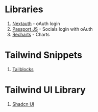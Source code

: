 # Libraries
1. [Nextauth](https://next-auth.js.org/) - oAuth login
2. [Passport JS](https://www.npmjs.com/package/passport) - Socials login with oAuth
3. [Recharts](https://www.npmjs.com/package/recharts) - Charts

# Tailwind Snippets 
1. [Tailblocks](https://tailblocks.cc/)

# Tailwind UI Library
1. [Shadcn UI](https://ui.shadcn.com/)
